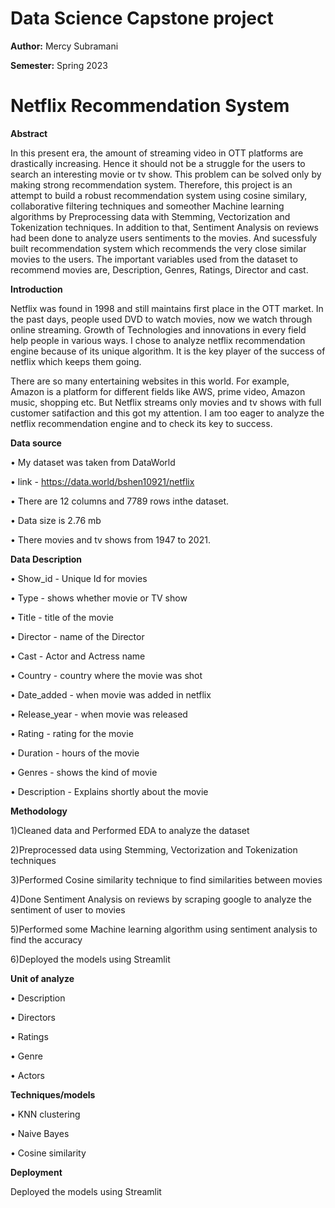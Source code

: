 # Data Science Capstone project

**Author:** Mercy Subramani

**Semester:** Spring 2023
  
# Netflix Recommendation System

**Abstract**

In this present era, the amount of streaming video in OTT platforms are drastically increasing. Hence it should not be a struggle for the users to search an interesting movie or tv show. This problem can be solved only by making strong recommendation system. Therefore, this project is an attempt to build a robust recommendation system using cosine similary, collaborative filtering techniques and someother Machine learning algorithms by Preprocessing data with Stemming, Vectorization and Tokenization techniques. In addition to that, Sentiment Analysis on reviews had been done to analyze users sentiments to the movies. And sucessfuly built recommendation system which recommends the very close similar movies to the users. The important variables used from the dataset to recommend movies are, Description, Genres, Ratings, Director and cast.

**Introduction**

Netflix was found in 1998 and still maintains first place in the OTT market. In the past days, people used DVD to watch movies, now we watch through
online streaming. Growth of Technologies and innovations in every field help people in various ways. I chose to analyze netflix recommendation engine because 
of its unique algorithm. It is the key player of the success of netflix which keeps them going.

There are so many entertaining websites in this world. For example, Amazon is a platform for different fields like AWS, prime video, Amazon music, shopping etc.
But Netflix streams only movies and tv shows with full customer satifaction and this got my attention. I am too eager to analyze the netflix recommendation engine and to check its key to success.

**Data source**

•	My dataset was taken from DataWorld

• link - https://data.world/bshen10921/netflix
 
• There are 12 columns and 7789 rows inthe dataset.

• Data size is 2.76 mb

• There movies and tv shows from 1947 to 2021.


**Data Description**

•	Show_id - Unique Id for movies

•	Type - shows whether movie or TV show

•	Title - title of the movie

• Director - name of the Director

•	Cast - Actor and Actress name

•	Country - country where the movie was shot

•	Date_added - when movie was added in netflix

•	Release_year - when movie was released

•	Rating - rating for the movie

•	Duration - hours of the movie

• Genres - shows the kind of movie

•	Description - Explains shortly about the movie


**Methodology**

1)Cleaned data and Performed EDA to analyze the dataset

2)Preprocessed data using Stemming, Vectorization and Tokenization techniques

3)Performed Cosine similarity technique to find similarities between movies 

4)Done Sentiment Analysis on reviews by scraping google to analyze the sentiment of user to movies

5)Performed some Machine learning algorithm using sentiment analysis to find the accuracy

6)Deployed the models using Streamlit

**Unit of analyze**

•	Description

•	Directors

•	Ratings

•	Genre

•	Actors

**Techniques/models**

•	KNN clustering

•	Naive Bayes

•	Cosine similarity

**Deployment**

Deployed the models using Streamlit
